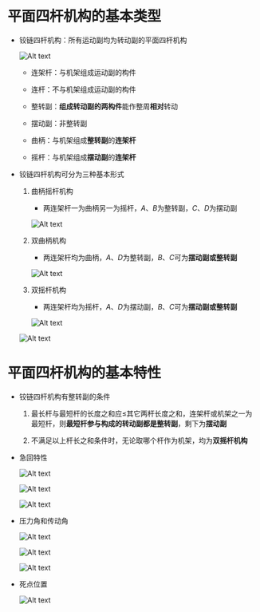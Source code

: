 # 平面四杆机构的基本类型
* 铰链四杆机构：所有运动副均为转动副的平面四杆机构
    
    ![Alt text](image-705.png)

    * 连架杆：与机架组成运动副的构件

    * 连杆：不与机架组成运动副的构件

    * 整转副：**组成转动副的两构件**能作整周**相对**转动

    * 摆动副：非整转副

    * 曲柄：与机架组成**整转副**的**连架杆**

    * 摇杆：与机架组成**摆动副**的**连架杆**

* 铰链四杆机构可分为三种基本形式
    1. 曲柄摇杆机构
        * 两连架杆一为曲柄另一为摇杆，$A、B$为整转副，$C、D$为摆动副

        ![Alt text](image-706.png)

    2. 双曲柄机构
        * 两连架杆均为曲柄，$A、D$为整转副，$B、C$可为**摆动副或整转副**

        ![Alt text](image-707.png)

    3. 双摇杆机构
        * 两连架杆均为摇杆，$A、D$为摆动副，$B、C$可为**摆动副或整转副**

        ![Alt text](image-708.png)

    ![Alt text](image-709.png)

# 平面四杆机构的基本特性
* 铰链四杆机构有整转副的条件
    1. 最长杆与最短杆的长度之和应$\leq$其它两杆长度之和，连架杆或机架之一为最短杆，则**最短杆参与构成的转动副都是整转副**，剩下为**摆动副**

    2. 不满足以上杆长之和条件时，无论取哪个杆作为机架，均为**双摇杆机构**

* 急回特性

    ![Alt text](image-710.png)

    ![Alt text](image-711.png)

    ![Alt text](image-712.png)

* 压力角和传动角

    ![Alt text](image-713.png)

    ![Alt text](image-714.png)

    ![Alt text](image-715.png)

* 死点位置

    ![Alt text](image-716.png)
